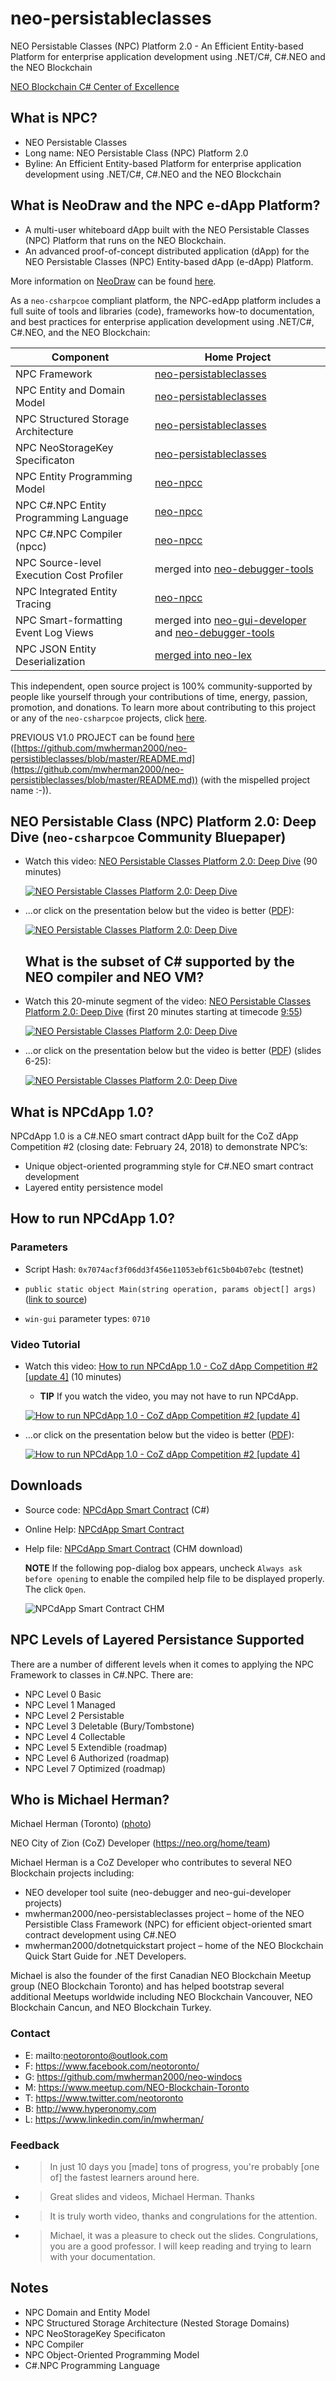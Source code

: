 # neo-persistableclasses

NEO Persistable Classes (NPC) Platform 2.0 - An Efficient Entity-based Platform for enterprise application development using .NET/C#, C#.NEO and the NEO Blockchain

[NEO Blockchain C# Center of Excellence](https://github.com/mwherman2000/neo-csharpcoe/blob/master/README.md)

## What is NPC?

* NEO Persistable Classes 
* Long name: NEO Persistable Class (NPC) Platform 2.0
* Byline: An Efficient Entity-based Platform for enterprise application development using .NET/C#, C#.NEO and the NEO Blockchain

## What is NeoDraw and the NPC e-dApp Platform?

* A multi-user whiteboard dApp built with the NEO Persistable Classes  (NPC) Platform that runs on the NEO Blockchain.
* An advanced proof-of-concept distributed application (dApp) for the NEO Persistable Classes (NPC) Entity-based dApp (e-dApp) Platform.

More information on [NeoDraw](https://github.com/mwherman2000/neo-npcc/blob/master/Docs/neodraw.md) can be found [here](https://github.com/mwherman2000/neo-npcc/blob/master/Docs/neodraw.md).

As a `neo-csharpcoe` compliant platform, the NPC-edApp platform includes a full suite of tools and libraries (code), frameworks how-to documentation, and best practices for enterprise application development using .NET/C#, C#.NEO, and the NEO Blockchain:

| Component | Home Project |
| --------- | ------------ |
| NPC Framework | [neo-persistableclasses](https://github.com/mwherman2000/neo-persistableclasses) |
| NPC Entity and Domain Model | [neo-persistableclasses](https://github.com/mwherman2000/neo-persistableclasses) |
| NPC Structured Storage Architecture | [neo-persistableclasses](https://github.com/mwherman2000/neo-persistableclasses) |
| NPC NeoStorageKey Specificaton | [neo-persistableclasses](https://github.com/mwherman2000/neo-persistableclasses) |
| NPC Entity Programming Model | [neo-npcc](https://github.com/mwherman2000/neo-npcc) |
| NPC C#.NPC Entity Programming Language | [neo-npcc](https://github.com/mwherman2000/neo-npcc) |
| NPC C#.NPC Compiler (npcc) | [neo-npcc](https://github.com/mwherman2000/neo-npcc) |
| NPC Source-level Execution Cost Profiler | merged into [neo-debugger-tools](https://github.com/CityOfZion/neo-debugger-tools) |
| NPC Integrated Entity Tracing | [neo-npcc](https://github.com/mwherman2000/neo-npcc) |
| NPC Smart-formatting Event Log Views | merged into [neo-gui-developer](https://github.com/CityOfZion/neo-gui-developer) and [neo-debugger-tools](https://github.com/CityOfZion/neo-debugger-tools) |
| NPC JSON Entity Deserialization | [merged into neo-lex](https://github.com/CityOfZion/neo-lux/pull/9) |

This independent, open source project is 100% community-supported by people like yourself through your contributions of time, energy, passion, promotion, and donations.  To learn more about contributing to this project or any of the `neo-csharpcoe` projects, click [here](https://github.com/mwherman2000/neo-csharpcoe/blob/master/CONTRIBUTE.md).

PREVIOUS V1.0 PROJECT can be found [here](https://github.com/mwherman2000/neo-persistibleclasses/blob/master/README.md) ([https://github.com/mwherman2000/neo-persistibleclasses/blob/master/README.md](https://github.com/mwherman2000/neo-persistibleclasses/blob/master/README.md)) (with the mispelled project name :-)). 

## NEO Persistable Class (NPC) Platform 2.0: Deep Dive (`neo-csharpcoe` Community Bluepaper)

* Watch this video: [NEO Persistable Classes Platform 2.0: Deep Dive](https://www.youtube.com/watch?v=Nj4-m2o94VE) (90 minutes)

   [![NEO Persistable Classes Platform 2.0: Deep Dive](https://img.youtube.com/vi/Nj4-m2o94VE/0.jpg)](https://www.youtube.com/watch?v=Nj4-m2o94VE) 

* ...or click on the presentation below but the video is better ([PDF](https://github.com/mwherman2000/neo-persistableclasses/blob/master/Docs/videos/NeoPersistableClasses-Bluepaper%20v2.24-Recording.pdf)):

    [![NEO Persistable Classes Platform 2.0: Deep Dive](https://img.youtube.com/vi/Nj4-m2o94VE/1.jpg)](https://github.com/mwherman2000/neo-persistableclasses/blob/master/Docs/videos/NeoPersistableClasses-Bluepaper%20v2.24-Recording.pdf)

    ## What is the subset of C# supported by the NEO compiler and NEO VM?

* Watch this 20-minute segment of the video: [NEO Persistable Classes Platform 2.0: Deep Dive](https://www.youtube.com/watch?v=qwteL1BiCjM&t=9m55s) (first 20 minutes starting at timecode [9:55](https://www.youtube.com/watch?v=Nj4-m2o94VE&t=9m55s))

   [![NEO Persistable Classes Platform 2.0: Deep Dive](https://img.youtube.com/vi/qwteL1BiCjM/0.jpg)](https://www.youtube.com/watch?v=Nj4-m2o94VE&t=9m55s) 

* ...or click on the presentation below but the video is better ([PDF](https://github.com/mwherman2000/neo-persistableclasses/blob/master/Docs/videos/NeoPersistableClasses-Bluepaper%20v2.24-Recording.pdf)) (slides 6-25):

    [![NEO Persistable Classes Platform 2.0: Deep Dive](https://img.youtube.com/vi/Nj4-m2o94VE/1.jpg)](https://github.com/mwherman2000/neo-persistableclasses/blob/master/Docs/videos/NeoPersistableClasses-Bluepaper%20v2.24-Recording.pdf)

## What is NPCdApp 1.0?

NPCdApp 1.0 is a C#.NEO smart contract dApp built for the CoZ dApp Competition #2 (closing date: February 24, 2018) to demonstrate NPC’s:
* Unique object-oriented programming style for C#.NEO smart contract development 
* Layered entity persistence model

## How to run NPCdApp 1.0?

### Parameters

* Script Hash: `0x7074acf3f06dd3f456e11053ebf61c5b04b07ebc` (testnet)

* `public static object Main(string operation, params object[] args)` ([link to source](https://github.com/mwherman2000/neo-persistibleclasses/blob/master/NPCdApp/NPCdApp.cs#L96))

* `win-gui` parameter types: `0710`

### Video Tutorial

* Watch this video: [How to run NPCdApp 1.0 - CoZ dApp Competition #2 [update 4]](https://www.youtube.com/watch?v=nEgWFsM9vqg) (10 minutes)

  * **TIP** If you watch the video, you may not have to run NPCdApp.

  [![How to run NPCdApp 1.0 - CoZ dApp Competition #2 [update 4]](https://img.youtube.com/vi/nEgWFsM9vqg/0.jpg)](https://www.youtube.com/watch?v=nEgWFsM9vqg)

* ...or click on the presentation below but the video is better ([PDF](https://github.com/mwherman2000/neo-persistibleclasses/blob/master/Docs/videos/NPCdApp-HowTo%20v0.4-Recording.pdf)):

    [![How to run NPCdApp 1.0 - CoZ dApp Competition #2 [update 4]](https://img.youtube.com/vi/nEgWFsM9vqg/1.jpg)](https://github.com/mwherman2000/neo-persistibleclasses/blob/master/Docs/videos/NPCdApp-HowTo%20v0.4-Recording.pdf)

## Downloads

* Source code: [NPCdApp Smart Contract](https://github.com/mwherman2000/neo-persistibleclasses/blob/master/NPCdApp/NPCdApp.cs) (C#)

* Online Help: [NPCdApp Smart Contract](https://documentation.help/NeoPersistableClass/)

* Help file: [NPCdApp Smart Contract](https://github.com/mwherman2000/neo-persistibleclasses/raw/master/Help/neo-persistibleclasses.chm) (CHM download)

  **NOTE** If the following pop-dialog box appears, uncheck `Always ask before opening` to enable the compiled help file to be displayed properly. The click `Open`.

  ![NPCdApp Smart Contract CHM](https://raw.githubusercontent.com/mwherman2000/neo-persistibleclasses/master/Docs/images/OpenFile-CHM.png)

## NPC Levels of Layered Persistance Supported

There are a number of different levels when it comes to applying the NPC Framework to classes in C#.NPC. There are:

*	NPC Level 0 Basic
*	NPC Level 1 Managed
*	NPC Level 2 Persistable
*	NPC Level 3 Deletable (Bury/Tombstone)
*	NPC Level 4 Collectable
*	NPC Level 5 Extendible (roadmap)
*	NPC Level 6 Authorized (roadmap)
* NPC Level 7 Optimized (roadmap)

## Who is Michael Herman?

Michael Herman (Toronto) ([photo](https://raw.githubusercontent.com/mwherman2000/neo-dotnetquickstart/master/EN-us/images/mwherman2000.jpg))

NEO City of Zion (CoZ) Developer (https://neo.org/home/team)

Michael Herman is a CoZ Developer who contributes to several NEO Blockchain projects including:
* NEO developer tool suite (neo-debugger and neo-gui-developer projects)
* mwherman2000/neo-persistableclasses project – home of the NEO Persistible Class Framework (NPC) for efficient object-oriented smart contract development using C#.NEO
* mwherman2000/dotnetquickstart project – home of the NEO Blockchain Quick Start Guide for .NET Developers. 

Michael is also the founder of the first Canadian NEO Blockchain Meetup group (NEO Blockchain Toronto) and has helped bootstrap several additional Meetups worldwide including NEO Blockchain Vancouver, NEO Blockchain Cancun, and NEO Blockchain Turkey.

### Contact

* E: mailto:neotoronto@outlook.com
* F: https://www.facebook.com/neotoronto/
* G: https://github.com/mwherman2000/neo-windocs
* M: https://www.meetup.com/NEO-Blockchain-Toronto
* T: https://www.twitter.com/neotoronto
* B: http://www.hyperonomy.com
* L: https://www.linkedin.com/in/mwherman/

### Feedback

* >In just 10 days you [made] tons of progress, you're probably [one of] the fastest learners around here. 
* >Great slides and videos, Michael Herman. Thanks
* >It is truly worth video, thanks and congrulations for the attention.
* >Michael, it was a pleasure to check out the slides. Congrulations, you are a good professor. I will keep reading and trying to learn with your documentation.

## Notes

* NPC Domain and Entity Model
* NPC Structured Storage Architecture (Nested Storage Domains)
* NPC NeoStorageKey Specificaton
* NPC Compiler
* NPC Object-Oriented Programming Model
* C#.NPC Programming Language
   

